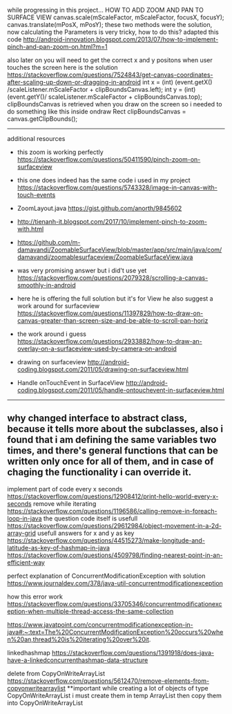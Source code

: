 while progressing in this project... 
HOW TO ADD ZOOM AND PAN TO SURFACE VIEW
        canvas.scale(mScaleFactor, mScaleFactor, focusX, focusY);
        canvas.translate(mPosX, mPosY);
these two methods were the solution, now calculating the Parameters is very tricky, how to do this?
adapted this code 
http://android-innovation.blogspot.com/2013/07/how-to-implement-pinch-and-pan-zoom-on.html?m=1

also later on you will need to get the correct x and y positons when user touches the screen
here is the solution
https://stackoverflow.com/questions/7524843/get-canvas-coordinates-after-scaling-up-down-or-dragging-in-android
  int x = (int) (event.getX() /scaleListener.mScaleFactor + clipBoundsCanvas.left);
  int y = (int) (event.getY()/ scaleListener.mScaleFactor + clipBoundsCanvas.top);
clipBoundsCanvas is retrieved when you draw on the screen
so i needed to do something like this inside ondraw
  Rect clipBoundsCanvas = canvas.getClipBounds();

----------------------------------
additional resources
- this zoom is working perfectly
https://stackoverflow.com/questions/50411590/pinch-zoom-on-surfaceview

- this one does indeed has the same code i used in my project
https://stackoverflow.com/questions/5743328/image-in-canvas-with-touch-events

- ZoomLayout.java
https://gist.github.com/anorth/9845602

- http://tienanh-it.blogspot.com/2017/10/implement-pinch-to-zoom-with.html
- https://github.com/m-damavandi/ZoomableSurfaceView/blob/master/app/src/main/java/com/damavandi/zoomablesurfaceview/ZoomableSurfaceView.java

- was very promising answer but i did't use yet
https://stackoverflow.com/questions/2079328/scrolling-a-canvas-smoothly-in-android 

- here he is offering the full solution but it's for View he also suggest a work around for surfaceview 
https://stackoverflow.com/questions/11397829/how-to-draw-on-canvas-greater-than-screen-size-and-be-able-to-scroll-pan-horiz

- the work around i guess
https://stackoverflow.com/questions/2933882/how-to-draw-an-overlay-on-a-surfaceview-used-by-camera-on-android

- drawing on surfaceview
http://android-coding.blogspot.com/2011/05/drawing-on-surfaceview.html

- Handle onTouchEvent in SurfaceView
http://android-coding.blogspot.com/2011/05/handle-ontouchevent-in-surfaceview.html



----------------------------------------
why changed interface to abstract class, because it tells more about the subclasses, also i found 
that i am defining the same variables two times, and there's general functions that can be 
written only once for all of them, and in case of chaging the functionality i can override it.
----------------------------------------
implement part of code every x seconds
https://stackoverflow.com/questions/12908412/print-hello-world-every-x-seconds
remove while iterating 
https://stackoverflow.com/questions/1196586/calling-remove-in-foreach-loop-in-java
the question code itself is usefull
https://stackoverflow.com/questions/29612984/object-movement-in-a-2d-array-grid
usefull answers for x and y as key
https://stackoverflow.com/questions/44515273/make-longitude-and-latitude-as-key-of-hashmap-in-java
https://stackoverflow.com/questions/4509798/finding-nearest-point-in-an-efficient-way

perfect explanation of ConcurrentModificationException with solution
  https://www.journaldev.com/378/java-util-concurrentmodificationexception

how this error work  
https://stackoverflow.com/questions/33705346/concurrentmodificationexception-when-multiple-thread-access-the-same-collection

https://www.javatpoint.com/concurrentmodificationexception-in-java#:~:text=The%20ConcurrentModificationException%20occurs%20when%20an,thread%20is%20iterating%20over%20it.


linkedhashmap
https://stackoverflow.com/questions/1391918/does-java-have-a-linkedconcurrenthashmap-data-structure

delete from CopyOnWriteArrayList 
https://stackoverflow.com/questions/5612470/remove-elements-from-copyonwritearraylist
**important
while creating a lot of objects of type CopyOnWriteArrayList i must create them in temp ArrayList
then copy them into  CopyOnWriteArrayList
